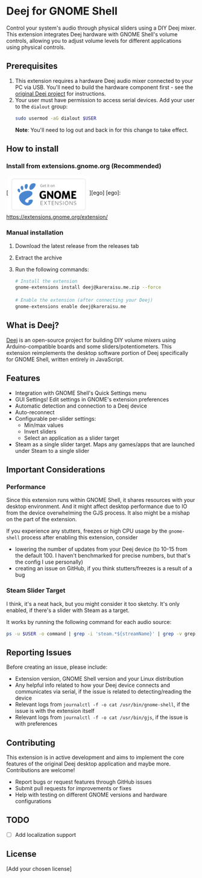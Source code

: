 # Deej for GNOME Shell

Control your system's audio through physical sliders using a DIY Deej mixer. This extension integrates Deej hardware with GNOME Shell's volume controls, allowing you to adjust volume levels for different applications using physical controls.

## Prerequisites

1. This extension requires a hardware Deej audio mixer connected to your PC via USB. You'll need to build the hardware component first - see the [original Deej project](https://github.com/omriharel/deej) for instructions.
2. Your user must have permission to access serial devices. Add your user to the `dialout` group:
   ```bash
   sudo usermod -aG dialout $USER
   ```
   **Note**: You'll need to log out and back in for this change to take effect.

## How to install

### Install from extensions.gnome.org (Recommended)

[<img src="https://raw.githubusercontent.com/andyholmes/gnome-shell-extensions-badge/master/get-it-on-ego.svg?sanitize=true" alt="Get it on GNOME Extensions" height="100" align="middle">][ego]
[ego]: https://extensions.gnome.org/extension/

### Manual installation

1. Download the latest release from the releases tab
2. Extract the archive
3. Run the following commands:

   ```bash
   # Install the extension
   gnome-extensions install deej@kareraisu.me.zip --force

   # Enable the extension (after connecting your Deej)
   gnome-extensions enable deej@kareraisu.me
   ```

## What is Deej?

[Deej](https://github.com/omriharel/deej) is an open-source project for building DIY volume mixers using Arduino-compatible boards and some sliders/potentiometers. This extension reimplements the desktop software portion of Deej specifically for GNOME Shell, written entirely in JavaScript.

## Features

- Integration with GNOME Shell's Quick Settings menu
- GUI Settings! Edit settings in GNOME's extension preferences
- Automatic detection and connection to a Deej device
- Auto-reconnect
- Configurable per-slider settings:
  - Min/max values
  - Invert sliders
  - Select an application as a slider target
- Steam as a single slider target. Maps any games/apps that are launched under Steam to a single slider

## Important Considerations

### Performance

Since this extension runs within GNOME Shell, it shares resources with your desktop environment. And it might affect desktop performance due to IO from the device overwhelming the GJS process. It also might be a mishap on the part of the extension.

If you experience any stutters, freezes or high CPU usage by the `gnome-shell` process after enabling this extension, consider

- lowering the number of updates from your Deej device (to 10-15 from the default 100. I haven't benchmarked for precise numbers, but that's the config I use personally)
- creating an issue on GitHub, if you think stutters/freezes is a result of a bug

### Steam Slider Target

I think, it's a neat hack, but you might consider it too sketchy. It's only enabled, if there's a slider with Steam as a target.

It works by running the following command for each audio source:

```bash
ps -u $USER -o command | grep -i 'steam.*${streamName}' | grep -v grep | wc -l
```

## Reporting Issues

Before creating an issue, please include:

- Extension version, GNOME Shell version and your Linux distribution
- Any helpful info related to how your Deej device connects and communicates via serial, if the issue is related to detecting/reading the device
- Relevant logs from `journalctl -f -o cat /usr/bin/gnome-shell`, if the issue is with the extension itself
- Relevant logs from `journalctl -f -o cat /usr/bin/gjs`, if the issue is with preferences

## Contributing

This extension is in active development and aims to implement the core features of the original Deej desktop application and maybe more. Contributions are welcome!

- Report bugs or request features through GitHub issues
- Submit pull requests for improvements or fixes
- Help with testing on different GNOME versions and hardware configurations

## TODO

- [ ] Add localization support

## License

[Add your chosen license]
